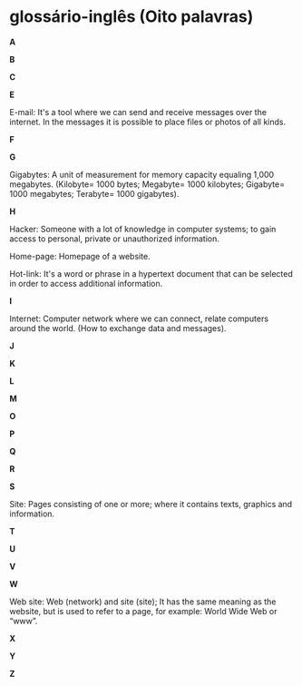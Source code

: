 # glossário-inglês (Oito palavras)

**A**

**B**

**C**

**E**

E-mail: It's a tool where we can send and receive messages over the internet. In the messages it is possible to place files or photos of all kinds.

**F**

**G**

Gigabytes: A unit of measurement for memory capacity equaling 1,000 megabytes. (Kilobyte= 1000 bytes; Megabyte= 1000 kilobytes; Gigabyte= 1000 megabytes; Terabyte= 1000 gigabytes).

**H**

Hacker: Someone with a lot of knowledge in computer systems; to gain access to personal, private or unauthorized information.

Home-page: Homepage of a website.

Hot-link: It's a word or phrase in a hypertext document that can be selected in order to access additional information.

**I**

Internet: Computer network where we can connect, relate computers around the world. (How to exchange data and messages).

**J**

**K**

**L**

**M**

**O**

**P**

**Q**

**R**

**S**

Site: Pages consisting of one or more; where it contains texts, graphics and information.

**T**

**U**

**V**

**W**

Web site: Web (network) and site (site); It has the same meaning as the website, but is used to refer to a page, for example: World Wide Web or “www”.

**X**

**Y**

**Z**
